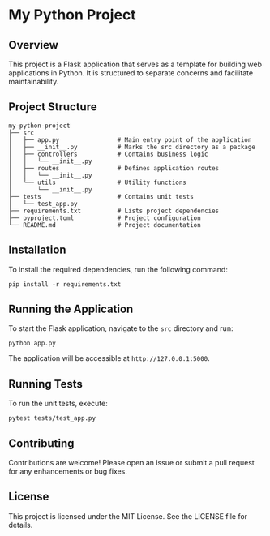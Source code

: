 # My Python Project

## Overview
This project is a Flask application that serves as a template for building web applications in Python. It is structured to separate concerns and facilitate maintainability.

## Project Structure
```
my-python-project
├── src
│   ├── app.py                # Main entry point of the application
│   ├── __init__.py           # Marks the src directory as a package
│   ├── controllers           # Contains business logic
│   │   └── __init__.py
│   ├── routes                # Defines application routes
│   │   └── __init__.py
│   └── utils                 # Utility functions
│       └── __init__.py
├── tests                     # Contains unit tests
│   └── test_app.py
├── requirements.txt          # Lists project dependencies
├── pyproject.toml            # Project configuration
└── README.md                 # Project documentation
```

## Installation
To install the required dependencies, run the following command:

```
pip install -r requirements.txt
```

## Running the Application
To start the Flask application, navigate to the `src` directory and run:

```
python app.py
```

The application will be accessible at `http://127.0.0.1:5000`.

## Running Tests
To run the unit tests, execute:

```
pytest tests/test_app.py
```

## Contributing
Contributions are welcome! Please open an issue or submit a pull request for any enhancements or bug fixes.

## License
This project is licensed under the MIT License. See the LICENSE file for details.